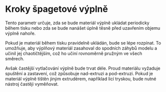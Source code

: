 Kroky špagetové výplně
====
Tento parametr určuje, zda se bude materiál výplně ukládat periodicky během tisku nebo zda se bude nanášet úplně těsně před uzavřením objemu výplně nahoře.

Pokud je materiál během tisku pravidelně ukládán, bude se lépe rozpínat. To umožňuje, aby výplňový materiál zasahoval do spodních záhybů modelu a učinil jej chaotičtějším, což ho učiní rovnoměrně pružným ve všech směrech.

Avšak častější vytlačování výplně bude trvat déle. Proud materiálu vyžaduje spuštění a zastavení, což způsobuje nad-extruzi a pod-extruzi. Pokud je materiál výplně tištěn jiným extrudérem, například licí tryskou, bude nutné nástroj častěji vyměňovat.